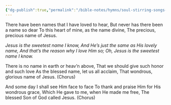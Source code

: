 ```yaml
---
{"dg-publish":true,"permalink":"/bible-notes/hymns/soul-stirring-songs-and-hymns/jesus-is-the-sweetest-name-i-know/","title":"Jesus is the Sweetest Name I Know"}
---
```



There have been names that I have loved to hear,
But never has there been a name so dear
To this heart of mine, as the name divine,
The precious, precious name of Jesus.

*Jesus is the sweetest name I know,
And He’s just the same as His lovely name,
And that’s the reason why I love Him so;
Oh, Jesus is the sweetest name I know.*

There is no name in earth or heav’n above,
That we should give such honor and such love
As the blessed name, let us all acclaim,
That wondrous, glorious name of Jesus. (Chorus)

And some day I shall see Him face to face
To thank and praise Him for His wondrous grace,
Which He gave to me, when He made me free,
The blessed Son of God called Jesus. (Chorus)